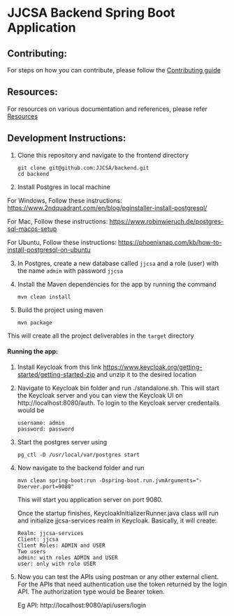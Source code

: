 # JJCSA Backend Spring Boot Application

## Contributing:

For steps on how you can contribute, please follow the [Contributing guide](CONTRIBUTING.md)

## Resources:

For resources on various documentation and references, please refer [Resources](RESOURCES.md)

## Development Instructions:

1. Clone this repository and navigate to the frontend directory

    ```
    git clone git@github.com:JJCSA/backend.git
    cd backend
    ```

2. Install Postgres in local machine
  
  For Windows, Follow these instructions: https://www.2ndquadrant.com/en/blog/pginstaller-install-postgresql/
  
  For Mac, Follow these instructions: https://www.robinwieruch.de/postgres-sql-macos-setup
  
  For Ubuntu, Follow these instructions: https://phoenixnap.com/kb/how-to-install-postgresql-on-ubuntu

3. In Postgres, create a new database called `jjcsa` and a role (user) with the name `admin` with password `jjcsa`

4. Install the Maven dependencies for the app by running the command
    ```
    mvn clean install
    ```

5. Build the project using maven
    ```
    mvn package
    ```
This will create all the project deliverables in the `target` directory

#### Running the app:

1. Install Keycloak from this link https://www.keycloak.org/getting-started/getting-started-zip and unzip it to the desired location

2. Navigate to Keycloak bin folder and run ./standalone.sh. This will start the Keycloak server and you can view the Keycloak UI on http://localhost:8080/auth.
To login to the Keycloak server credentails would be 
    ```
   username: admin
   password: password
   ```
    
3. Start the postgres server using 
    ```
    pg_ctl -D /usr/local/var/postgres start
    ```
4. Now navigate to the backend folder and run 
    ```
    mvn clean spring-boot:run -Dspring-boot.run.jvmArguments="-Dserver.port=9080"
    ```
    This will start you application server on port 9080.
    
    Once the startup finishes, KeycloakInitializerRunner.java class will run and initialize jjcsa-services realm in Keycloak. Basically, it will create:
    ```
    Realm: jjcsa-services
    Client: jjcsa
    Client Roles: ADMIN and USER
    Two users
    admin: with roles ADMIN and USER
    user: only with role USER
    ```
    
5. Now you can test the APIs using postman or any other external client. For the APIs that need authentication use the token returned by the login API. The authorization type would be Bearer token.
   
   Eg API: http://localhost:9080/api/users/login
   
